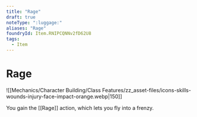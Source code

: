 ```yaml
---
title: "Rage"
draft: true
noteType: ":luggage:"
aliases: "Rage"
foundryId: Item.RNIPCQNNv2fD62U8
tags:
  - Item
---
```


# Rage
![[Mechanics/Character Building/Class Features/zz_asset-files/icons-skills-wounds-injury-face-impact-orange.webp|150]]

You gain the [[Rage]] action, which lets you fly into a frenzy.
